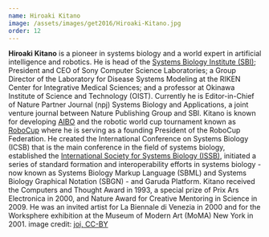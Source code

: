 ```yaml
---
name: Hiroaki Kitano
image: /assets/images/get2016/Hiroaki-Kitano.jpg
order: 12
---
```


**Hiroaki Kitano** is a pioneer in systems biology and a world expert in artificial intelligence and robotics. He is head of the [Systems Biology Institute (SBI)](http://www.sbi.jp/); President and CEO of Sony Computer Science Laboratories; a Group Director of the Laboratory for Disease Systems Modeling at the RIKEN Center for Integrative Medical Sciences; and a professor at Okinawa Institute of Science and Technology (OIST). Currently he is Editor-in-Chief of Nature Partner Journal (npj) Systems Biology and Applications, a joint venture journal between Nature Publishing Group and SBI. Kitano is known for developing [AIBO](http://www.sony-aibo.com/) and the robotic world cup tournament known as [RoboCup](http://www.robocup2016.org/en/) where he is serving as a founding President of the RoboCup Federation. He created the International Conference on Systems Biology (ICSB) that is the main conference in the field of systems biology, established the [International Society for Systems Biology (ISSB)](http://www.issb.org/), initiated a series of standard formation and interoperability efforts in systems biology - now known as Systems Biology Markup Language (SBML) and Systems Biology Graphical Notation (SBGN) - and Garuda Platform. Kitano received the Computers and Thought Award in 1993, a special prize of Prix Ars Electronica in 2000, and Nature Award for Creative Mentoring in Science in 2009\. He was an invited artist for La Biennale di Venezia in 2000 and for the Worksphere exhibition at the Museum of Modern Art (MoMA) New York in 2001\. image credit: [joi, CC-BY](https://www.flickr.com/photos/joi/3314385163/in/photostream/)
